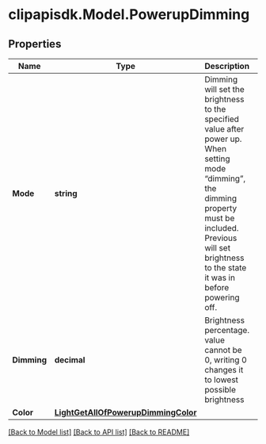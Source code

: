 # clipapisdk.Model.PowerupDimming

## Properties

Name | Type | Description | Notes
------------ | ------------- | ------------- | -------------
**Mode** | **string** | Dimming will set the brightness to the specified value after power up. When setting mode “dimming”, the dimming property must be included. Previous will set brightness to the state it was in before powering off.  | [optional] 
**Dimming** | **decimal** | Brightness percentage. value cannot be 0, writing 0 changes it to lowest possible brightness | [optional] 
**Color** | [**LightGetAllOfPowerupDimmingColor**](LightGetAllOfPowerupDimmingColor.md) |  | [optional] 

[[Back to Model list]](../README.md#documentation-for-models) [[Back to API list]](../README.md#documentation-for-api-endpoints) [[Back to README]](../README.md)

